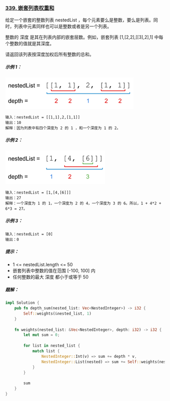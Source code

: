 ### [339. 嵌套列表权重和](https://leetcode.cn/problems/nested-list-weight-sum/)
给定一个嵌套的整数列表 nestedList ，每个元素要么是整数，要么是列表。同时，列表中元素同样也可以是整数或者是另一个列表。

整数的 深度 是其在列表内部的嵌套层数。例如，嵌套列表 [1,[2,2],[[3],2],1] 中每个整数的值就是其深度。

请返回该列表按深度加权后所有整数的总和。



##### 示例 1：
![img.png](img.png)
```
输入：nestedList = [[1,1],2,[1,1]]
输出：10
解释：因为列表中有四个深度为 2 的 1 ，和一个深度为 1 的 2。
```

##### 示例 2：
![img_1.png](img_1.png)
```
输入：nestedList = [1,[4,[6]]]
输出：27
解释：一个深度为 1 的 1，一个深度为 2 的 4，一个深度为 3 的 6。所以，1 + 4*2 + 6*3 = 27。
```

##### 示例 3：
```
输入：nestedList = [0]
输出：0
```

##### 提示：
- 1 <= nestedList.length <= 50
- 嵌套列表中整数的值在范围 [-100, 100] 内
- 任何整数的最大 深度 都小于或等于 50

##### 题解：
```rust
impl Solution {
    pub fn depth_sum(nested_list: Vec<NestedInteger>) -> i32 {
        Self::weights(&nested_list, 1)
    }

    fn weights(nested_list: &Vec<NestedInteger>, depth: i32) -> i32 {
        let mut sum = 0;

        for list in nested_list {
            match list {
                NestedInteger::Int(v) => sum += depth * v,
                NestedInteger::List(nested) => sum += Self::weights(nested, depth + 1)
            }
        }

        sum
    }
}
```
